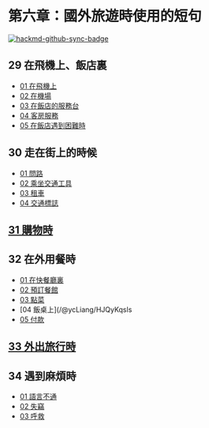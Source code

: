# 第六章：國外旅遊時使用的短句

[![hackmd-github-sync-badge](https://hackmd.io/h8Ov9UMTQyS6mgtMXmAgNg/badge)](https://hackmd.io/h8Ov9UMTQyS6mgtMXmAgNg)


## 29 在飛機上、飯店裏
- [01 在飛機上](/@ycLiang/Hkpu75oei)
- [02 在機場](/@ycLiang/Sy6lNqolj)
- [03 在飯店的服務台](/@ycLiang/HkZtNcjgo)
- [04 客房服務](/@ycLiang/BJAa45jxi)
- [05 在飯店遇到困難時](/@ycLiang/BkezHqieo)

## 30 走在街上的時候
- [01 問路](/@ycLiang/BJpnHqoli)
- [02 乘坐交通工具](/@ycLiang/SynGUcjls)
- [03 租車](/@ycLiang/SytuL9sxi)
- [04 交通標誌](/@ycLiang/Skn6I5oxs)

## [31 購物時](/@ycLiang/B16fPqilo)

## 32 在外用餐時
- [01 在快餐廳裏](/@ycLiang/BkznPcjlo)
- [02 預訂餐館](/@ycLiang/HJFN_5sxo)
- [03 點菜](/@ycLiang/HkQt_5sxj)
- [04 飯桌上](/@ycLiang/HJQyKqsls
- [05 付款](/@ycLiang/B1g8Ycolj)

## [33 外出旅行時](/@ycLiang/r180K9jxi)

## 34 遇到麻煩時
- [01 語言不通](/@ycLiang/ByQIc9jlo)
- [02 失竊](/@ycLiang/ByQnccixo)
- [03 呼救](/@ycLiang/rJ4Zi9ixi)
